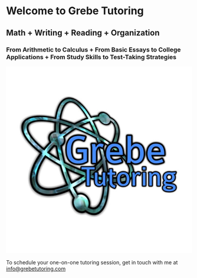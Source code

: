 # Welcome to Grebe Tutoring
## Math + Writing + Reading + Organization
### From Arithmetic to Calculus + From Basic Essays to College Applications + From Study Skills to Test-Taking Strategies
![Grebe Tutoring](Logo_color.jpg)

To schedule your one-on-one tutoring session, get in touch with me at [info@grebetutoring.com](mailto:info@grebetutoring.com)
